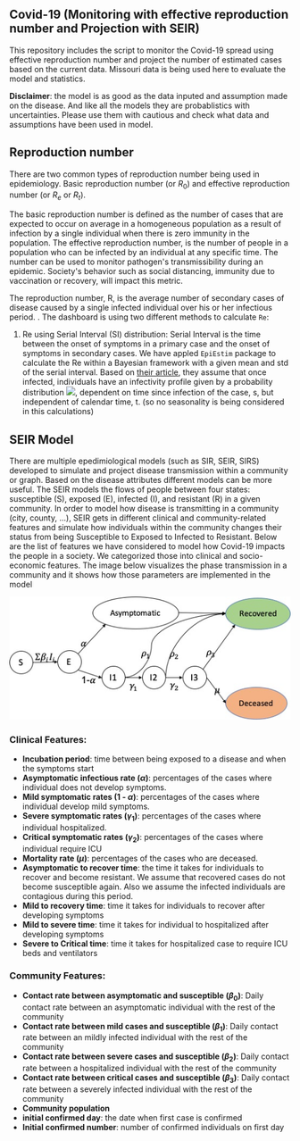 ## Covid-19 (Monitoring with effective reproduction number and Projection with SEIR)

This repository includes the script to monitor the Covid-19 spread using effective reproduction number and project the number of estimated cases based on the current data. Missouri data is being used here to evaluate the model and statistics. 


**Disclaimer**: the model is as good as the data inputed and assumption made on the disease. And like all the models they are probablistics with uncertainties. Please use them with cautious and check what data and assumptions have been used in model.


## Reproduction number
There are two common types of reproduction number being used in epidemiology. Basic reproduction number (or $R_0$) and effective reproduction number (or $R_e$ or $R_t$). 

The basic reproduction number is defined as the number of cases that are expected to occur on average in a homogeneous population as a result of infection by a single individual when there is zero immunity in the population. The effective reproduction number, is the number of people in a population who can be infected by an individual at any specific time. The number can be used to monitor pathogen's transmissibility during an epidemic. Society's behavior such as social distancing, immunity due to vaccination or recovery, will impact this metric.


The reproduction number, R, is the average number of secondary cases of disease caused by a single infected individual over his or her infectious period. .
The dashboard is using two different methods to calculate `Re`:

1. Re using Serial Interval (SI) distribution: 
  Serial Interval is the time between the onset of symptoms in a primary case and the onset of symptoms in secondary cases. We have appled `EpiEstim` package to calculate the Re within a Bayesian framework with a given mean and std of the serial interval. Based on [their article](https://www.ncbi.nlm.nih.gov/pmc/articles/PMC3816335/), they assume that once infected, individuals have an infectivity profile given by a probability distribution <img src="https://render.githubusercontent.com/render/math?math=W_s">, dependent on time since infection of the case, s, but independent of calendar time, t. (so no seasonality is being considered in this calculations)


## SEIR Model

There are multiple epedimiological models (such as SIR, SEIR, SIRS) developed to simulate and project disease transmission within a community or graph. Based on the disease attributes different models can be more useful. The SEIR models the flows of people between four states: susceptible (S), exposed (E), infected (I), and resistant (R) in a given community. In order to model how disease is transmitting in a community (city, county, ...), SEIR gets in different clinical and community-related features and simulate how individuals within the community changes their status from being Susceptible to Exposed to Infected to Resistant. Below are the list of features we have considered to model how Covid-19 impacts the people in a society. We categorized those into clinical and socio-economic features. The image below visualizes the phase transmission in a community and it shows how those parameters are implemented in the model

![](images/SEIR.jpg)

### Clinical Features:

- **Incubation period**: time between being exposed to a disease and when the symptoms start
- **Asymptomatic infectious rate ($\alpha$)**: percentages of the cases where individual does not develop symptoms.
- **Mild symptomatic rates (1 - $\alpha$)**: percentages of the cases where individual develop mild symptoms.
- **Severe symptomatic rates ($\gamma_1$)**: percentages of the cases where individual hospitalized.
- **Critical symptomatic rates ($\gamma_2$)**: percentages of the cases where individual require ICU
- **Mortality rate ($\mu$)**: percentages of the cases who are deceased.
- **Asymptomatic to recover time**: the time it takes for individuals to recover and become resistant. We assume that recovered cases do not become susceptible again. Also we assume the infected individuals are contagious during this period.
- **Mild to recovery time**: time it takes for individuals to recover after developing symptoms
- **Mild to severe time**: time it takes for individual to hospitalized after developing symptoms
- **Severe to Critical time**: time it takes for hospitalized case to require ICU beds and ventilators

### Community Features:
- **Contact rate between asymptomatic and susceptible ($\beta_0$)**: Daily contact rate between an asymptomatic individual with the rest of the community
- **Contact rate between mild cases and susceptible ($\beta_1$)**: Daily contact rate between an mildly infected individual with the rest of the community
- **Contact rate between severe cases and susceptible ($\beta_2$)**: Daily contact rate between a hospitalized individual with the rest of the community
- **Contact rate between critical cases and susceptible ($\beta_3$)**: Daily contact rate between a severely infected individual with the rest of the community
- **Community population**
- **initial confirmed day**: the date when first case is confirmed
- **Initial confirmed number**: number of confirmed individuals on first day


